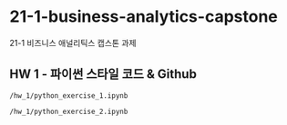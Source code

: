 # 21-1-business-analytics-capstone

21-1 비즈니스 애널리틱스 캡스톤 과제

## HW 1 - 파이썬 스타일 코드 & Github

`/hw_1/python_exercise_1.ipynb`

`/hw_1/python_exercise_2.ipynb`

